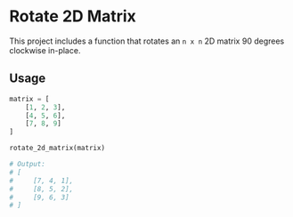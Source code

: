 # Rotate 2D Matrix

This project includes a function that rotates an `n x n` 2D matrix 90 degrees clockwise in-place.

## Usage

```python
matrix = [
    [1, 2, 3],
    [4, 5, 6],
    [7, 8, 9]
]

rotate_2d_matrix(matrix)

# Output:
# [
#     [7, 4, 1],
#     [8, 5, 2],
#     [9, 6, 3]
# ]
```
